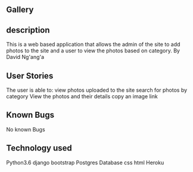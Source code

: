 ## Gallery

## description
This is a web based application that allows the admin of the site to add photos to the site and a user to view the photos based on category.
By David Ng'ang'a

## User Stories
The user is able to:
 view photos uploaded to the site
 search for photos by category
 View the photos and their details
 copy an image link

## Known Bugs
No known Bugs

## Technology used
 Python3.6
 django
 bootstrap
 Postgres Database
 css
 html
 Heroku
